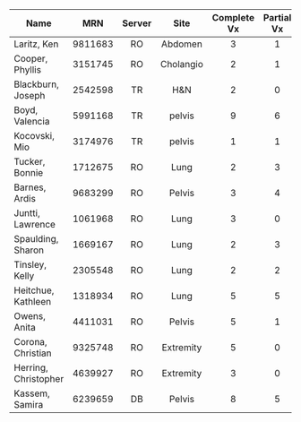
| Name                 |   MRN   | Server |   Site    | Complete Vx | Partial Vx | contours | plan | stats |
| -------------------- |:-------:|:------:|:---------:|:-----------:|:----------:|:--------:|:----:|:-----:|
| Laritz, Ken          | 9811683 |   RO   |  Abdomen  |      3      |     1      |   [x]    | [x]  |  [x]  |
| Cooper, Phyllis      | 3151745 |   RO   | Cholangio |      2      |     1      |   [x]    | [x]  |  [x]  |
| Blackburn, Joseph    | 2542598 |   TR   |    H&N    |      2      |     0      |   [x]    | [x]  |  [x]  |
| Boyd, Valencia       | 5991168 |   TR   |  pelvis   |      9      |     6      |   [x]    | [x]  |  [x]  |
| Kocovski, Mio        | 3174976 |   TR   |  pelvis   |      1      |     1      |   [x]    | [x]  |  [x]  |
| Tucker, Bonnie       | 1712675 |   RO   |   Lung    |      2      |     3      |   [x]    | [x]  |  [x]  |
| Barnes, Ardis        | 9683299 |   RO   |  Pelvis   |      3      |     4      |   [x]    | [x]  |  [x]  |
| Juntti, Lawrence     | 1061968 |   RO   |   Lung    |      3      |     0      |   [x]    | [x]  |  [x]  |
| Spaulding, Sharon    | 1669167 |   RO   |   Lung    |      2      |     3      |   [x]    | [x]  |  [x]  |
| Tinsley, Kelly       | 2305548 |   RO   |   Lung    |      2      |     2      |   [x]    | [x]  |  [x]  |
| Heitchue, Kathleen   | 1318934 |   RO   |   Lung    |      5      |     5      |   [x]    | [ ]  |  [ ]  |
| Owens, Anita         | 4411031 |   RO   |  Pelvis   |      5      |     1      |   [x]    | [ ]  |  [ ]  |
| Corona, Christian    | 9325748 |   RO   | Extremity |      5      |     0      |   [x]    | [ ]  |  [ ]  |
| Herring, Christopher | 4639927 |   RO   | Extremity |      3      |     0      |   [x]    | [ ]  |  [ ]  |
| Kassem, Samira       | 6239659 |   DB   |  Pelvis   |      8      |     5      |   [x]    | [ ]  |  [ ]  |